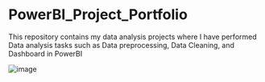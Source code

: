 # PowerBI_Project_Portfolio
This repository contains my data analysis projects where I have performed Data analysis tasks such as Data preprocessing, Data Cleaning, and Dashboard in PowerBI


![image](https://github.com/user-attachments/assets/8f934cf5-eb93-40f4-b90b-3dcf356fa9b1)

